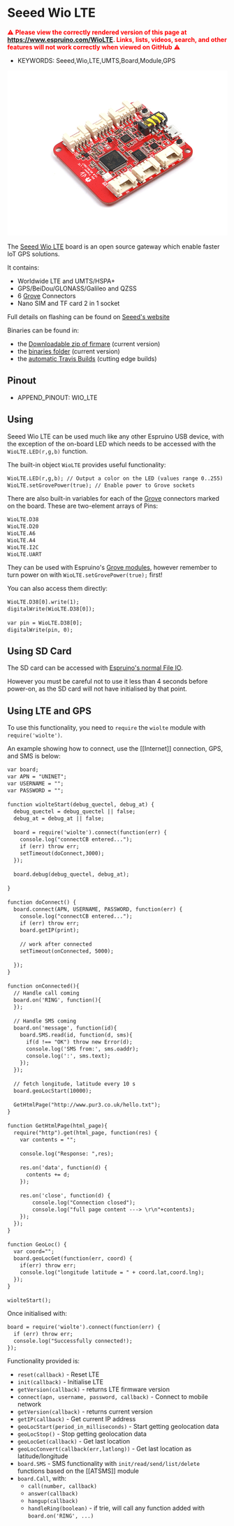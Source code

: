 <!--- Copyright (c) 2017 Gordon Williams, Pur3 Ltd. See the file LICENSE for copying permission. -->
Seeed Wio LTE
=============

<span style="color:red">:warning: **Please view the correctly rendered version of this page at https://www.espruino.com/WioLTE. Links, lists, videos, search, and other features will not work correctly when viewed on GitHub** :warning:</span>

* KEYWORDS: Seeed,Wio,LTE,UMTS,Board,Module,GPS

![Seeed Wio LTE](WioLTE/board.jpg)

The [Seeed Wio LTE](http://wiki.seeed.cc/Wio_Tracker_LTE_CAT1/) board is an open source gateway which enable faster IoT GPS solutions.

It contains:

* Worldwide LTE and UMTS/HSPA+
* GPS/BeiDou/GLONASS/Galileo and QZSS
* 6 [Grove](/Grove) Connectors
* Nano SIM and TF card 2 in 1 socket

Full details on flashing can be found on [Seeed's website](http://wiki.seeed.cc/Wio_Tracker_LTE_CAT1/)

Binaries can be found in:

* the [Downloadable zip of firmare](/Download) (current version)
* the [binaries folder](/binaries) (current version)
* the [automatic Travis Builds](https://www.espruino.com/binaries/travis/master/) (cutting edge builds)

Pinout
------

* APPEND_PINOUT: WIO_LTE

Using
-----

Seeed Wio LTE can be used much like any other Espruino USB device, with
the exception of the on-board LED which needs to be accessed with the
`WioLTE.LED(r,g,b)` function.

The built-in object `WioLTE` provides useful functionality:

```
WioLTE.LED(r,g,b); // Output a color on the LED (values range 0..255)
WioLTE.setGrovePower(true); // Enable power to Grove sockets
```

There are also built-in variables for each of the [Grove](/Grove)
connectors marked on the board. These are two-element arrays of Pins: 

```
WioLTE.D38
WioLTE.D20
WioLTE.A6
WioLTE.A4
WioLTE.I2C 
WioLTE.UART
```

They can be used with Espruino's [Grove modules](/Grove),
however remember to turn power on with `WioLTE.setGrovePower(true);`
first!

You can also access them directly:

```
WioLTE.D38[0].write(1);
digitalWrite(WioLTE.D38[0]);

var pin = WioLTE.D38[0];
digitalWrite(pin, 0);
```


Using SD Card
-------------

The SD card can be accessed with [Espruino's normal File IO](/File+IO).

However you must be careful not to use it less than 4 seconds before
power-on, as the SD card will not have initialised by that point.


Using LTE and GPS
-----------------

To use this functionality, you need to `require` the `wiolte` module
with `require('wiolte')`.

An example showing how to connect, use the [[Internet]] connection,
GPS, and SMS is below: 

```
var board;
var APN = "UNINET";
var USERNAME = "";
var PASSWORD = "";

function wiolteStart(debug_quectel, debug_at) {
  debug_quectel = debug_quectel || false;
  debug_at = debug_at || false;

  board = require('wiolte').connect(function(err) {
    console.log("connectCB entered...");
    if (err) throw err;
    setTimeout(doConnect,3000);
  });

  board.debug(debug_quectel, debug_at);

}

function doConnect() {
  board.connect(APN, USERNAME, PASSWORD, function(err) {
    console.log("connectCB entered...");
    if (err) throw err;
    board.getIP(print);

    // work after connected
    setTimeout(onConnected, 5000);

  });
}

function onConnected(){
  // Handle call coming
  board.on('RING', function(){
  });

  // Handle SMS coming
  board.on('message', function(id){
    board.SMS.read(id, function(d, sms){
      if(d !== "OK") throw new Error(d);
      console.log('SMS from:', sms.oaddr);
      console.log(':', sms.text);
    });
  });

  // fetch longitude, latitude every 10 s
  board.geoLocStart(10000);

  GetHtmlPage("http://www.pur3.co.uk/hello.txt");
}

function GetHtmlPage(html_page){
  require("http").get(html_page, function(res) {
    var contents = "";

    console.log("Response: ",res);

    res.on('data', function(d) {
      contents += d;
    });

    res.on('close', function(d) {
		console.log("Connection closed");
		console.log("full page content ---> \r\n"+contents);
    });
  });
}

function GeoLoc() {
  var coord="";
  board.geoLocGet(function(err, coord) {
    if(err) throw err;
    console.log("longitude latitude = " + coord.lat,coord.lng);
  });
}

wiolteStart();
```

Once initialised with:

```
board = require('wiolte').connect(function(err) {
  if (err) throw err;
  console.log("Successfully connected!);
});
```

Functionality provided is:

* `reset(callback)` - Reset LTE
* `init(callback)` - Initialise LTE
* `getVersion(callback)` - returns LTE firmware version
* `connect(apn, username, password, callback)` - Connect to mobile network
* `getVersion(callback)` - returns current version
* `getIP(callback)` - Get current IP address
* `geoLocStart(period_in_milliseconds)` - Start getting geolocation data
* `geoLocStop()` - Stop getting geolocation data
* `geoLocGet(callback)` - Get last location
* `geoLocConvert(callback(err,latlong))` - Get last location as latitude/longitude
* `board.SMS` - SMS functionality with `init/read/send/list/delete` functions based on the [[ATSMS]] module
* `board.Call`, with:
  * `call(number, callback)`  
  * `answer(callback)`  
  * `hangup(callback)`  
  * `handleRing(boolean)` - if trie, will call any function added with `board.on('RING', ...)`
